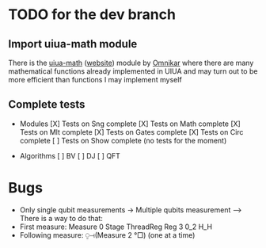 # TODO for the dev branch

## Import uiua-math module

There is the [uiua-math](https://github.com/Omnikar/uiua-math) ([website](https://omnikar.github.io/uiua-math/)) module by [Omnikar](https://github.com/Omnikar) where there are many mathematical functions already implemented in UIUA and may turn out to be more efficient than functions I may implement myself

## Complete tests

- Modules
[X] Tests on Sng complete
[X] Tests on Math complete
[X] Tests on Mlt complete
[X] Tests on Gates complete
[X] Tests on Circ complete
[ ] Tests on Show complete (no tests for the moment)

- Algorithms
[ ] BV
[ ] DJ
[ ] QFT

# Bugs
- Only single qubit measurements -> Multiple qubits measurement --> There is a way to do that:
-   First measure: Measure 0 Stage ThreadReg Reg 3 0_2 H_H
-   Following measure: ⍜⊣(Measure 2 °□) (one at a time)